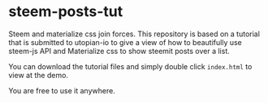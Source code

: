 # steem-posts-tut
Steem and materialize css join forces.
This repository is based on a tutorial that is submitted to utopian-io to give a view of how to beautifully use steem-js API and Materialize css to show steemit posts over a list.

You can download the tutorial files and simply double click `index.html` to view at the demo.

You are free to use it anywhere.
